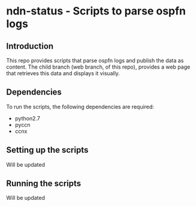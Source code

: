 ndn-status - Scripts to parse ospfn logs
==========

Introduction
------------
This repo provides scripts that parse ospfn logs and publish the data as content. The child branch (web branch, of this repo), provides a web page that retrieves this data and displays it visually.


Dependencies
------------
To run the scripts, the following dependencies are required:

* python2.7
* pyccn
* ccnx


Setting up the scripts
----------------------
Will be updated

Running the scripts
-------------------
Will be updated
